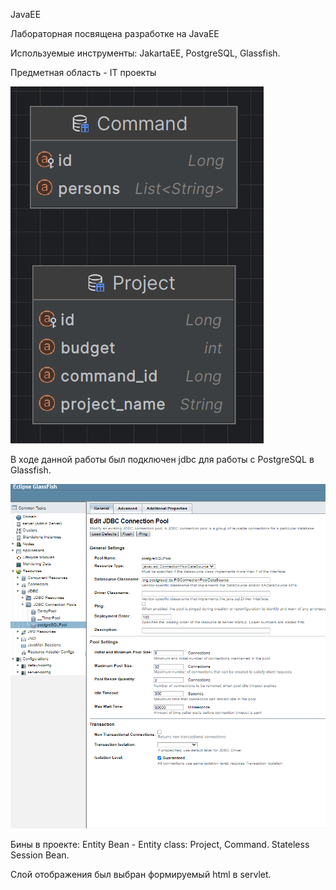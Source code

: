 JavaEE

Лабораторная посвящена разработке на JavaEE

Используемые инструменты: JakartaEE, PostgreSQL, Glassfish.

Предметная область - IT проекты

![img.png](src/main/resources/pictures/img.png)

В ходе данной работы был подключен jdbc для работы с PostgreSQL в Glassfish.

![img1.png](src/main/resources/pictures/img1.png)

Бины в проекте:
Entity Bean - Entity class: Project, Command.
Stateless Session Bean.

Слой отображения был выбран формируемый html в servlet.



